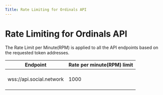 ```yaml
---
Title: Rate Limiting for Ordinals API
---
```


# Rate Limiting for Ordinals API

The Rate Limit per Minute(RPM) is applied to all the API endpoints based on the requested token addresses.

| **Endpoint**                                                                                | **Rate per minute(RPM) limit** |
| ------------------------------------------------------------------------------------------- |-----------------------|
| wss://api.social.network | <br/> 1000 <br/> <br/> |